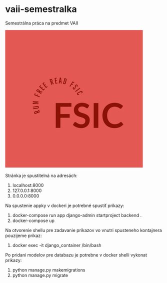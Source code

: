 # vaii-semestralka
Semestrálna práca na predmet VAII

![logo](/static/images/page_logo.png)

Stránka je spustitelná na adresách:
1. localhost:8000
2. 127.0.0.1:8000
3. 0.0.0.0:8000

Na spustenie appky v dockeri je potrebné spustiť príkazy:
1. docker-compose run app django-admin startproject backend .
2. docker-compose up

Na otvorenie shellu pre zadavanie prikazov vo vnutri spusteneho kontajnera pouzijeme prikaz:
1. docker exec -it django_container /bin/bash

Po pridani modelov pre databazu je potrebne v docker shelli vykonat prikazy:
1. python manage.py makemigrations
2. python manage.py migrate
